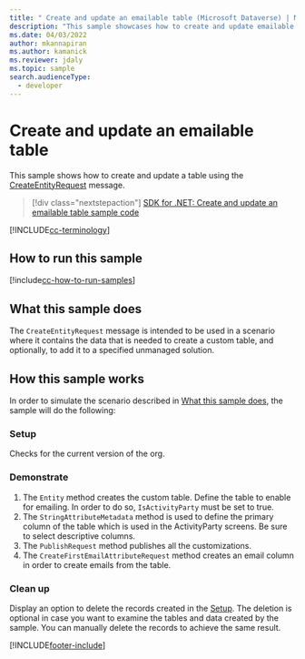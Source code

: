 ```yaml
---
title: " Create and update an emailable table (Microsoft Dataverse) | Microsoft Docs" # Intent and product brand in a unique string of 43-59 chars including spaces
description: "This sample showcases how to create and update emailable table." # 115-145 characters including spaces. This abstract displays in the search result.
ms.date: 04/03/2022
author: mkannapiran
ms.author: kamanick
ms.reviewer: jdaly
ms.topic: sample
search.audienceType:
  - developer
---
```


# Create and update an emailable table

This sample shows how to create and update a table using the [CreateEntityRequest](/dotnet/api/microsoft.xrm.sdk.messages.createentityrequest) message.

> [!div class="nextstepaction"]
> [SDK for .NET: Create and update an emailable table sample code](https://github.com/microsoft/PowerApps-Samples/tree/master/dataverse/orgsvc/CSharp/CreateUpdateEmailableEntity)

[!INCLUDE[cc-terminology](../../includes/cc-terminology.md)]

## How to run this sample

[!include[cc-how-to-run-samples](../../includes/cc-how-to-run-samples.md)]

## What this sample does

The `CreateEntityRequest` message is intended to be used in a scenario where it contains the data that is needed to create a custom table, and optionally, to add it to a specified unmanaged solution.

## How this sample works

In order to simulate the scenario described in [What this sample does](#what-this-sample-does), the sample will do the following:

### Setup

Checks for the current version of the org.

### Demonstrate

1. The `Entity` method creates the custom table. Define the table to enable for emailing. In order to do so, `IsActivityParty` must be set to true.
2. The `StringAttributeMetadata` method is used to define the primary column of the table which is used in the ActivityParty screens. Be sure to select descriptive columns.
3. The `PublishRequest` method publishes all the customizations.
4. The `CreateFirstEmailAttributeRequest` method creates an email column in order to create emails from the table.

### Clean up

Display an option to delete the records created in the [Setup](#setup). The deletion is optional in case you want to examine the tables and data created by the sample. You can manually delete the records to achieve the same result.

[!INCLUDE[footer-include](../../../../includes/footer-banner.md)]
